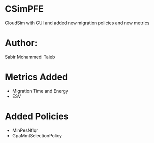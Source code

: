 # CSimPFE
CloudSim with GUI and added new migration policies and new metrics

# Author:
Sabir Mohammedi Taieb

# Metrics Added
- Migration Time and Energy
- ESV

# Added Policies 
- MinPesNfIqr
- GpaMmtSelectionPolicy
